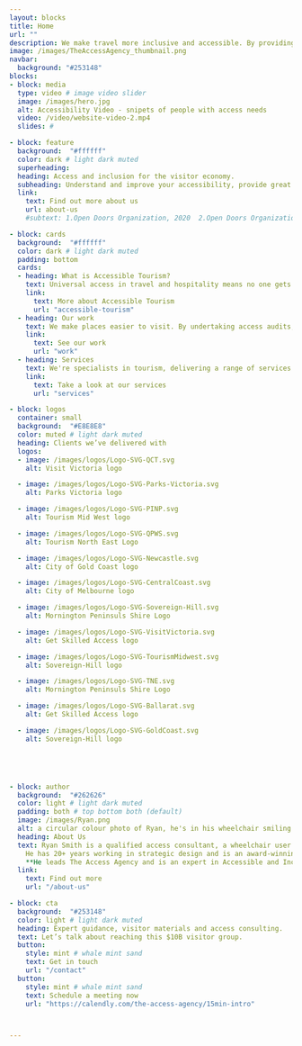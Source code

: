 ```yaml
---
layout: blocks
title: Home
url: ""
description: We make travel more inclusive and accessible. By providing expert advice, access audits and strategic content – travel is made better, more equitable and universally accessible.
image: /images/TheAccessAgency_thumbnail.png
navbar:
  background: "#253148"
blocks:
- block: media
  type: video # image video slider
  image: /images/hero.jpg
  alt: Accessibility Video - snipets of people with access needs
  video: /video/website-video-2.mp4
  slides: #

- block: feature
  background:  "#ffffff"
  color: dark # light dark muted
  superheading:
  heading: Access and inclusion for the visitor economy.
  subheading: Understand and improve your accessibility, provide great information and confidently welcome more visitors.
  link:
    text: Find out more about us
    url: about-us
    #subtext: 1.Open Doors Organization, 2020  2.Open Doors Organization, 2020  3.Open Doors Organization, 2020  

- block: cards
  background:  "#ffffff"
  color: dark # light dark muted
  padding: bottom
  cards:
  - heading: What is Accessible Tourism?
    text: Universal access in travel and hospitality means no one gets left behind – creating better visitor experiences and boosting revenue. It's tourism for all and access for everyone.
    link:
      text: More about Accessible Tourism
      url: "accessible-tourism"
  - heading: Our work
    text: We make places easier to visit. By undertaking access audits, providing tailored access materials and building capacity - everyone can feel they belong, participcate and contribute.
    link:
      text: See our work
      url: "work"
  - heading: Services
    text: We're specialists in tourism, delivering a range of services across the country – from audits and appraisals, to strategy & training. We make positive change; through collaborative processes, recognised expertise, and lived experience.  
    link:
      text: Take a look at our services
      url: "services"

- block: logos
  container: small
  background:  "#E8E8E8"
  color: muted # light dark muted
  heading: Clients we’ve delivered with
  logos:
  - image: /images/logos/Logo-SVG-QCT.svg
    alt: Visit Victoria logo

  - image: /images/logos/Logo-SVG-Parks-Victoria.svg
    alt: Parks Victoria logo

  - image: /images/logos/Logo-SVG-PINP.svg
    alt: Tourism Mid West logo

  - image: /images/logos/Logo-SVG-QPWS.svg
    alt: Tourism North East Logo

  - image: /images/logos/Logo-SVG-Newcastle.svg
    alt: City of Gold Coast logo

  - image: /images/logos/Logo-SVG-CentralCoast.svg
    alt: City of Melbourne logo

  - image: /images/logos/Logo-SVG-Sovereign-Hill.svg
    alt: Mornington Peninsuls Shire Logo

  - image: /images/logos/Logo-SVG-VisitVictoria.svg
    alt: Get Skilled Access logo

  - image: /images/logos/Logo-SVG-TourismMidwest.svg
    alt: Sovereign-Hill logo

  - image: /images/logos/Logo-SVG-TNE.svg
    alt: Mornington Peninsuls Shire Logo

  - image: /images/logos/Logo-SVG-Ballarat.svg
    alt: Get Skilled Access logo

  - image: /images/logos/Logo-SVG-GoldCoast.svg
    alt: Sovereign-Hill logo





- block: author
  background:  "#262626"
  color: light # light dark muted
  padding: both # top bottom both (default)
  image: /images/Ryan.png
  alt: a circular colour photo of Ryan, he's in his wheelchair smiling at the camera
  heading: About Us
  text: Ryan Smith is a qualified access consultant, a wheelchair user and a member of the Access Consultants Association (ACA).
    He has 20+ years working in strategic design and is an award-winning communications specialist. He's also a judge for the 2023 Victorian Tourism Awards.
    **He leads The Access Agency and is an expert in Accessible and Inclusive Tourism.**
  link:
    text: Find out more
    url: "/about-us"

- block: cta
  background:  "#253148"
  color: light # light dark muted
  heading: Expert guidance, visitor materials and access consulting.
  text: Let’s talk about reaching this $10B visitor group.
  button:
    style: mint # whale mint sand
    text: Get in touch
    url: "/contact"
  button:
    style: mint # whale mint sand
    text: Schedule a meeting now
    url: "https://calendly.com/the-access-agency/15min-intro"



---
```

